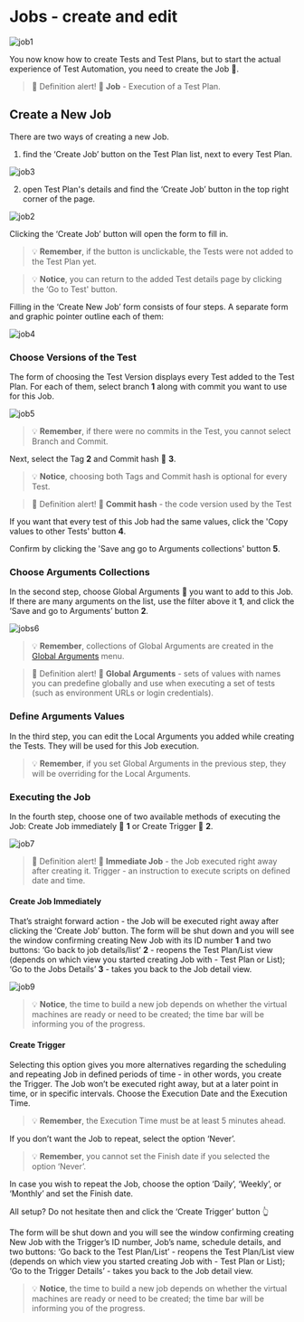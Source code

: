 # Jobs - create and edit

![job1](../../../assets/images3/job1.jpg)

You now know how to create Tests and Test Plans, but to start the actual experience of Test Automation, you need to create the Job 💬.

>💬 Definition alert! 🔔
**Job** - Execution of a Test Plan.

## Create a New Job

There are two ways of creating a new Job. 
1.  find the ‘Create Job’ button on the Test Plan list, next to every Test Plan.

![job3](../../../assets/images3/job3.jpg)

2. open Test Plan's details and find the ‘Create Job’ button in the top right corner of the page. 

![job2](../../../assets/images3/job2.jpg)

Clicking the ‘Create Job’ button will open the form to fill in.

<!-- theme: warning -->
>💡 **Remember**, if the button is unclickable, the Tests were not added to the Test Plan yet.

<!-- theme: info -->
>💡 **Notice**, you can return to the added Test details page by clicking the ‘Go to Test' button. 

Filling in the ‘Create New Job’ form consists of four steps. A separate form and graphic pointer outline each of them:

![job4](../../../assets/images3/job4.jpg)

### Choose Versions of the Test

The form of choosing the Test Version displays every Test added to the Test Plan. For each of them, select branch **1** along with commit you want to use for this Job.

![job5](../../../assets/images3/job5.jpg)

<!-- theme: warning -->
>💡 **Remember**, if there were no commits in the Test, you cannot select Branch and Commit.

Next, select the Tag **2** and Commit hash 💬 **3**. 

<!-- theme: info -->
>💡 **Notice**, choosing both Tags and Commit hash is optional for every Test.

>💬 Definition alert! 🔔
**Commit hash** - the code version used by the Test

If you want that every test of this Job had the same values, click the 'Copy values to other Tests' button **4**.

Confirm by clicking the 'Save ang go to Arguments collections' button **5**.

### Choose Arguments Collections

In the second step, choose Global Arguments 💬 you want to add to this Job. If there are many arguments on the list, use the filter above it **1**, and click the ‘Save and go to Arguments’ button **2**. 

![jobs6](../../../assets/images3/job6.jpg)

<!-- theme: warning -->
>💡 **Remember**, collections of Global Arguments are created in the [Global Arguments]() menu.

>💬 Definition alert! 🔔
**Global Arguments** - sets of values with names you can predefine globally and use when executing a set of tests (such as environment URLs or login credentials).
### Define Arguments Values

In the third step, you can edit the Local Arguments you added while creating the Tests. They will be used for this Job execution.

<!-- theme: warning -->
>💡  **Remember**, if you set Global Arguments in the previous step, they will be overriding for the Local Arguments.
### Executing the Job

In the fourth step, choose one of two available methods of executing the Job:
Create Job immediately 💬 **1** or Create Trigger 💬 **2**. 

![job7](../../../assets/images3/job8.jpg)


>💬 Definition alert! 🔔
**Immediate Job** - the Job executed right away after creating it.
Trigger - an instruction to execute scripts on defined date and time.

#### Create Job Immediately 
That’s straight forward action - the Job will be executed right away after clicking the ‘Create Job’ button. 
The form will be shut down and you will see the window confirming creating New Job with its ID number **1** and two buttons:
‘Go back to job details/list’ **2** - reopens the Test Plan/List view (depends on which view you started creating Job with - Test Plan or List); 
‘Go to the Jobs Details’ **3** - takes you back to the Job detail view.

![job9](../../../assets/images3/job9.jpg)

>💡  **Notice**, the time to build a new job depends on whether the virtual machines are ready or need to be created; the time bar will be informing you of the progress.

#### Create Trigger
Selecting this option gives you more alternatives regarding the scheduling and repeating Job in defined periods of time - in other words, you create the Trigger. The Job won’t be executed right away, but at a later point in time, or in specific intervals.
Choose the Execution Date and the Execution Time.


<!-- theme: warning -->
>💡  **Remember**, the Execution Time must be at least 5 minutes ahead.

If you don’t want the Job to repeat, select the option ‘Never’. 

<!-- theme: warning -->
>💡  **Remember**, you cannot set the Finish date if you selected the option ‘Never’.

In case you wish to repeat the Job, choose the option ‘Daily’, ‘Weekly’, or ‘Monthly’ and set the Finish date. 

All setup? Do not hesitate then and click the ‘Create Trigger’ button 👆

The form will be shut down and you will see the window confirming creating New Job with the Trigger’s ID number, Job’s name, schedule details, and two buttons:
‘Go back to the Test Plan/List’ - reopens the Test Plan/List view (depends on which view you started creating Job with - Test Plan or List); 
‘Go to the Trigger Details’ - takes you back to the Job detail view.

<!-- theme: info -->
>💡  **Notice**, the time to build a new job depends on whether the virtual machines are ready or need to be created; the time bar will be informing you of the progress.